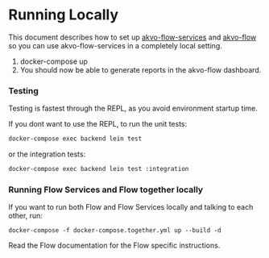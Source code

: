 # Running Locally

This document describes how to set up [akvo-flow-services](https://github.com/akvo/akvo-flow-services) and [akvo-flow](https://github.com/akvo/akvo-flow/) so you can use akvo-flow-services in a completely local setting.

1. docker-compose up
2. You should now be able to generate reports in the akvo-flow dashboard.

### Testing

Testing is fastest through the REPL, as you avoid environment startup
time.

If you dont want to use the REPL, to run the unit tests:

```sh
docker-compose exec backend lein test
```

or the integration tests:

```sh
docker-compose exec backend lein test :integration
```

### Running Flow Services and Flow together locally

If you want to run both Flow and Flow Services locally and talking to each other, run:

```
docker-compose -f docker-compose.together.yml up --build -d
```

Read the Flow documentation for the Flow specific instructions.